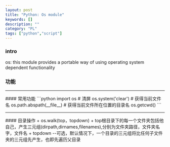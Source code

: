 ```yaml
---
layout: post
title: "Python: Os module"
keywords: []
description: ""
category: "PL"
tags: ["python","script"]
---
```


### intro
os: this module provides a portable way of using operating system dependent
functionality
### 功能
<hr />
#### 常用功能
```python
import os
# 清屏
os.system('clear')
# 获得当前文件名
os.path.abspath(__file__)
# 获得当前文件所在位置的目录名
os.getcwd()         
```
<hr />
#### 目录操作
+ os.walk(top，topdown)
+ top根目录下的每一个文件夹包括他自己，产生三元组(dirpath,dirnames,filenames),分别为文件夹路径，文件夹名字，文件名
+ topdown --可选，默认情况下，一个目录的三元组将比任何子文件夹的三元组先产生，也即先遍历父目录
